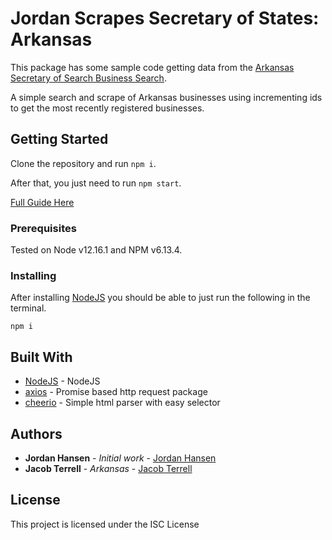# Jordan Scrapes Secretary of States: Arkansas

This package has some sample code getting data from the [Arkansas Secretary of Search Business Search](https://www.sos.arkansas.gov/corps/search_all.php?fullsite). 

A simple search and scrape of Arkansas businesses using incrementing ids to get the most recently registered businesses.

## Getting Started

Clone the repository and run `npm i`. 

After that, you just need to run `npm start`.

[Full Guide Here](https://javascriptwebscrapingguy.com/jordan-scrapes-secretary-of-states-arkansas/)

### Prerequisites

Tested on Node v12.16.1 and NPM v6.13.4.

### Installing

After installing [NodeJS](https://nodejs.org/en/) you should be able to just run the following in the terminal.

```
npm i
```

## Built With

* [NodeJS](https://nodejs.org/en/) - NodeJS
* [axios](https://github.com/axios/axios) - Promise based http request package
* [cheerio](https://github.com/cheeriojs/cheerio) - Simple html parser with easy selector

## Authors

* **Jordan Hansen** - *Initial work* - [Jordan Hansen](https://github.com/aarmora)
* **Jacob Terrell** - *Arkansas* - [Jacob Terrell](https://github.com/jacobi973)



## License

This project is licensed under the ISC License

